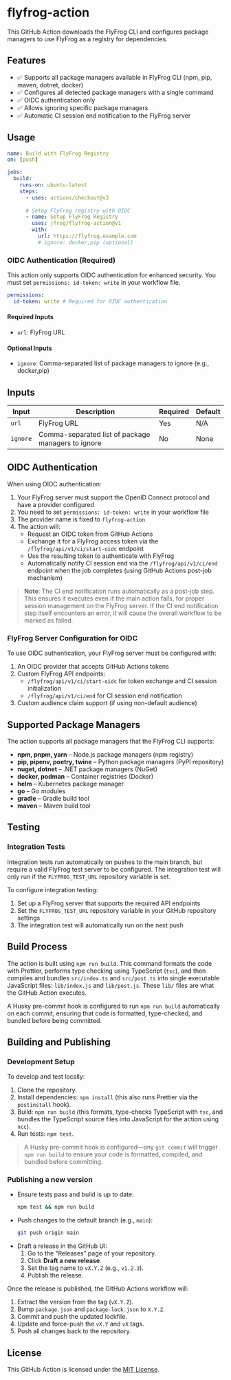 # flyfrog-action

This GitHub Action downloads the FlyFrog CLI and configures package managers to use FlyFrog as a registry for dependencies.

## Features

- ✅ Supports all package managers available in FlyFrog CLI (npm, pip, maven, dotnet, docker)
- ✅ Configures all detected package managers with a single command
- ✅ OIDC authentication only
- ✅ Allows ignoring specific package managers
- ✅ Automatic CI session end notification to the FlyFrog server

## Usage

```yaml
name: Build with FlyFrog Registry
on: [push]

jobs:
  build:
    runs-on: ubuntu-latest
    steps:
      - uses: actions/checkout@v3
      
      # Setup FlyFrog registry with OIDC
      - name: Setup FlyFrog Registry
        uses: jfrog/flyfrog-action@v1
        with:
          url: https://flyfrog.example.com
          # ignore: docker,pip (optional)
```

### OIDC Authentication (Required)

This action only supports OIDC authentication for enhanced security. You must set `permissions: id-token: write` in your workflow file.

```yaml
permissions:
  id-token: write # Required for OIDC authentication
```

#### Required Inputs
- `url`: FlyFrog URL

#### Optional Inputs
- `ignore`: Comma-separated list of package managers to ignore (e.g., docker,pip)

## Inputs

| Input | Description | Required | Default |
| --- | --- | --- | --- |
| `url` | FlyFrog URL | Yes | N/A |
| `ignore` | Comma-separated list of package managers to ignore | No | None |

## OIDC Authentication

When using OIDC authentication:

1. Your FlyFrog server must support the OpenID Connect protocol and have a provider configured
2. You need to set `permissions: id-token: write` in your workflow file
3. The provider name is fixed to `flyfrog-action`
4. The action will:
   - Request an OIDC token from GitHub Actions
   - Exchange it for a FlyFrog access token via the `/flyfrog/api/v1/ci/start-oidc` endpoint
   - Use the resulting token to authenticate with FlyFrog
   - Automatically notify CI session end via the `/flyfrog/api/v1/ci/end` endpoint when the job completes (using GitHub Actions post-job mechanism)

> **Note**: The CI end notification runs automatically as a post-job step. This ensures it executes even if the main action fails, for proper session management on the FlyFrog server. If the CI end notification step itself encounters an error, it will cause the overall workflow to be marked as failed.

### FlyFrog Server Configuration for OIDC

To use OIDC authentication, your FlyFrog server must be configured with:

1. An OIDC provider that accepts GitHub Actions tokens
2. Custom FlyFrog API endpoints:
   - `/flyfrog/api/v1/ci/start-oidc` for token exchange and CI session initialization
   - `/flyfrog/api/v1/ci/end` for CI session end notification
3. Custom audience claim support (if using non-default audience)

## Supported Package Managers

The action supports all package managers that the FlyFrog CLI supports:

- **npm, pnpm, yarn** – Node.js package managers (npm registry)
- **pip, pipenv, poetry, twine** – Python package managers (PyPI repository)
- **nuget, dotnet** – .NET package managers (NuGet)
- **docker, podman** – Container registries (Docker)
- **helm** – Kubernetes package manager
- **go** – Go modules
- **gradle** – Gradle build tool
- **maven** – Maven build tool

## Testing

### Integration Tests

Integration tests run automatically on pushes to the main branch, but require a valid FlyFrog test server to be configured. The integration test will only run if the `FLYFROG_TEST_URL` repository variable is set.

To configure integration testing:

1. Set up a FlyFrog server that supports the required API endpoints
2. Set the `FLYFROG_TEST_URL` repository variable in your GitHub repository settings
3. The integration test will automatically run on the next push

## Build Process

The action is built using `npm run build`. This command formats the code with Prettier, performs type checking using TypeScript (`tsc`), and then compiles and bundles `src/index.ts` and `src/post.ts` into single executable JavaScript files: `lib/index.js` and `lib/post.js`. These `lib/` files are what the GitHub Action executes.

A Husky pre-commit hook is configured to run `npm run build` automatically on each commit, ensuring that code is formatted, type-checked, and bundled before being committed.

## Building and Publishing

### Development Setup

To develop and test locally:

1. Clone the repository.
2. Install dependencies: `npm install` (this also runs Prettier via the `postinstall` hook).
3. Build: `npm run build` (this formats, type-checks TypeScript with `tsc`, and bundles the TypeScript source files into JavaScript for the action using `ncc`).
4. Run tests: `npm test`.

> A Husky pre-commit hook is configured—any `git commit` will trigger `npm run build` to ensure your code is formatted, compiled, and bundled before committing.

### Publishing a new version

- Ensure tests pass and build is up to date:
  ```bash
  npm test && npm run build
  ```
- Push changes to the default branch (e.g., `main`):
  ```bash
  git push origin main
  ```
- Draft a release in the GitHub UI:
  1. Go to the “Releases” page of your repository.
  2. Click **Draft a new release**.
  3. Set the tag name to `vX.Y.Z` (e.g., `v1.2.3`).
  4. Publish the release.

Once the release is published, the GitHub Actions workflow will:

1. Extract the version from the tag (`vX.Y.Z`).
2. Bump `package.json` and `package-lock.json` to `X.Y.Z`.
3. Commit and push the updated lockfile.
4. Update and force-push the `vX.Y` and `vX` tags.
5. Push all changes back to the repository.

## License

This GitHub Action is licensed under the [MIT License](LICENSE).